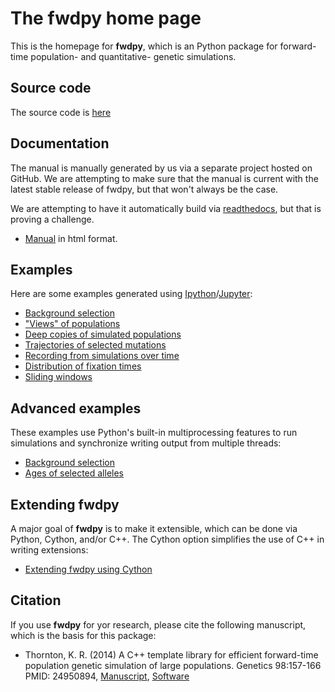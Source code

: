 # The fwdpy home page

This is the homepage for __fwdpy__, which is an Python package for forward-time population- and quantitative- genetic simulations.

## Source code

The source code is [here](https://github.com/molpopgen/fwdpy)

## Documentation

The manual is manually generated by us via a separate project hosted on GitHub.  We are attempting to make sure that the manual is current with the latest stable release of fwdpy, but that won't always be the case.

We are attempting to have it automatically build via [readthedocs](http://readthedocs.org), but that is proving a challenge.

* [Manual](https://molpopgen.github.io/fwdpy_manual/index.html) in html format.

## Examples

Here are some examples generated using [Ipython](http://ipython.org/)/[Jupyter](https://jupyter.org/):

* [Background selection](docs/examples/BGS)
* ["Views" of populations](docs/examples/views)
* [Deep copies of simulated populations](docs/examples/copypops)
* [Trajectories of selected mutations](docs/examples/trajectories)
* [Recording from simulations over time](docs/examples/temporalSampling)
* [Distribution of fixation times](docs/examples/FixationTimes1)
* [Sliding windows](docs/examples/windows)

## Advanced examples

These examples use Python's built-in multiprocessing features to run simulations and synchronize writing output from multiple threads:

* [Background selection](docs/examples/advanced/BGSmp)
* [Ages of selected alleles](docs/examples/advanced/SelectedAlleleAges)

## Extending fwdpy

A major goal of __fwdpy__ is to make it extensible, which can be done via Python, Cython, and/or C++.  The Cython option simplifies the use of C++ in writing extensions:

* [Extending fwdpy using Cython](docs/examples/cython/WritingExtensions)

## Citation

If you use __fwdpy__ for yor research, please cite the following manuscript, which is the basis for this package:

* Thornton, K. R. (2014) A C++ template library for efficient forward-time population genetic simulation of large populations.  Genetics 98:157-166  PMID: 24950894, [Manuscript](http://www.genetics.org/content/198/1/157.abstract), [Software](https://github.com/molpopgen/fwdpp)

